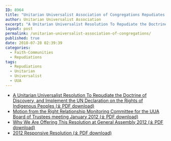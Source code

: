 ```yaml
---
ID: 8964
title: "Unitarian Universalist Association of Congregations Repudiates the Doctrine of Discovery"
author: Unitarian Universalist Association
excerpt: "A Unitarian Universalist Resolution To Repudiate the Doctrine of Discovery, and Implement the UN Declaration on the Rights of Indigenous Peoples"
layout: post
permalink: /unitarian-universalist-association-of-congregations/
published: true
date: 2018-07-28 02:39:39
categories:
  - Faith-Communities
  - Repudiations
tags:
  - Repudiations
  - Unitarian
  - Universalist
  - UUA
---
```


*   [A Unitarian Universalist Resolution To Repudiate the Doctrine of Discovery, and Implement the UN Declaration on the Rights of Indigenous Peoples (⤓ PDF download)](/assets/pdfs/UUofP-Resolution-012911.pdf)
*   [Motion from the Right Relationship Monitoring Committee for the UUA Board of Trustees meeting January 2012 (⤓ PDF download)](/assets/pdfs/UUofP-Resolution-012911.pdf)
*   [Why We Are Offering This Resolution at General Assembly 2012 (⤓ PDF download)](/assets/pdfs/uuaunresolution.pdf)
*   [2012 Responsive Resolution (⤓ PDF download)](/assets/pdfs/uuaunresolution.pdf)
